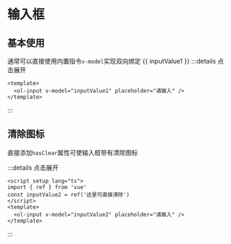 # 输入框

## 基本使用

通常可以直接使用内置指令`v-model`实现双向绑定
<ol-input v-model="inputValue1" placeholder="请输入" />
{{ inputValue1 }}
:::details 点击展开
```vue
<template>
  <ol-input v-model="inputValue1" placeholder="请输入" />
</template>
```
:::

## 清除图标

直接添加`hasClear`属性可使输入框带有清除图标
<ol-input v-model="inputValue2" hasClear placeholder="请输入" />

:::details 点击展开

```vue
<script setup lang="ts">
import { ref } from 'vue'
const inputValue2 = ref('这里可直接清除')
</script>
<template>
  <ol-input v-model="inputValue2" placeholder="请输入" />
</template>
```

:::

<script setup lang="ts">
  import { ref } from 'vue'
  const inputValue1 = ref('')
  const inputValue2 = ref('这里可直接清除')
</script>
